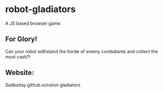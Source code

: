 # robot-gladiators
A JS based browser game. 

## For Glory!
Can your robot withstand the horde of enemy combatants and collect the most cash?!

## Website:
Sadboitay.github.io/robot-gladiators
